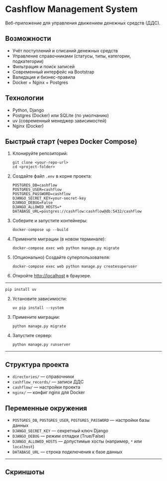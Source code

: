 # Cashflow Management System

Веб-приложение для управления движением денежных средств (ДДС).

## Возможности
- Учёт поступлений и списаний денежных средств
- Управление справочниками (статусы, типы, категории, подкатегории)
- Фильтрация и поиск записей
- Современный интерфейс на Bootstrap
- Валидация и бизнес-правила
- Docker + Nginx + Postgres

## Технологии
- Python, Django
- Postgres (Docker) или SQLite (по умолчанию)
- uv (современный менеджер зависимостей)
- Nginx (Docker)

## Быстрый старт (через Docker Compose)

1. Клонируйте репозиторий:
   ```
   git clone <your-repo-url>
   cd <project-folder>
   ```
2. Создайте файл `.env` в корне проекта:
   ```
   POSTGRES_DB=cashflow
   POSTGRES_USER=cashflow
   POSTGRES_PASSWORD=cashflow
   DJANGO_SECRET_KEY=your-secret-key
   DJANGO_DEBUG=False
   DJANGO_ALLOWED_HOSTS=*
   DATABASE_URL=postgres://cashflow:cashflow@db:5432/cashflow
   ```
3. Соберите и запустите контейнеры:
   ```
   docker-compose up --build
   ```
4. Примените миграции (в новом терминале):
   ```
   docker-compose exec web python manage.py migrate
   ```
5. (Опционально) Создайте суперпользователя:
   ```
   docker-compose exec web python manage.py createsuperuser
   ```
6. Откройте [http://localhost](http://localhost) в браузере.

---

   ```
   pip install uv
   ```
2. Установите зависимости:
   ```
   uv pip install --system
   ```
3. Примените миграции:
   ```
   python manage.py migrate
   ```
4. Запустите сервер:
   ```
   python manage.py runserver
   ```

---

## Структура проекта
- `directories/` — справочники
- `cashflow_records/` — записи ДДС
- `cashflow/` — настройки проекта
- `nginx/` — конфиг nginx для Docker

## Переменные окружения
- `POSTGRES_DB`, `POSTGRES_USER`, `POSTGRES_PASSWORD` — настройки базы данных
- `DJANGO_SECRET_KEY` — секретный ключ Django
- `DJANGO_DEBUG` — режим отладки (True/False)
- `DJANGO_ALLOWED_HOSTS` — допустимые хосты (например, `*` или `localhost`)
- `DATABASE_URL` — строка подключения к базе данных

---

## Скриншоты

